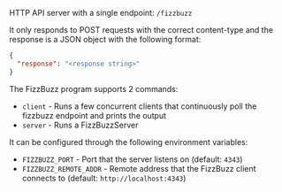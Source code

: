 HTTP API server with a single endpoint: `/fizzbuzz`

It only responds to POST requests with the correct content-type and the response is a JSON object with the following format: 

```json
{ 
  "response": "<response string>"
}
```

The FizzBuzz program supports 2 commands:
* `client` - Runs a few concurrent clients that continuously poll the fizzbuzz endpoint and prints the output
* `server` - Runs a FizzBuzzServer

It can be configured through the following environment variables:
* `FIZZBUZZ_PORT` - Port that the server listens on (default: `4343`)
* `FIZZBUZZ_REMOTE_ADDR` - Remote address that the FizzBuzz client connects to (default: `http://localhost:4343`)
